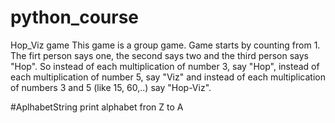 # python_course
Hop_Viz game
This game is a group game. Game starts by counting from 1. The firt person says one, the second says two and the third person says "Hop". 
So instead of each multiplication of number 3, say "Hop", instead of each multiplication of number 5, say "Viz" and instead of each
multiplication of numbers 3 and 5 (like 15, 60,..) say "Hop-Viz".


#AplhabetString
print alphabet fron Z to A
